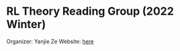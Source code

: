 # RL Theory Reading Group (2022 Winter)
Organizer: Yanjie Ze
Website: [here](https://thelastrefugee.github.io/rl-theory.github.io/)


